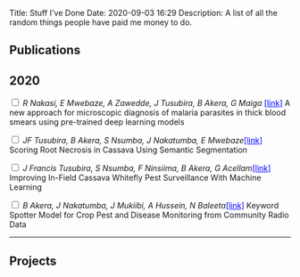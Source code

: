 Title: Stuff I've Done
Date: 2020-09-03 16:29
Description: A list of all the random things people have paid me money to do.

<section markdown="1">

## Publications
## 2020
<label for="sn-technically" class="margin-toggle sidenote-number"></label><input type="checkbox" id="sn-technically" class
="margin-toggle"> 
<span class="sidenote"><em>R Nakasi, E Mwebaze, A Zawedde, J Tusubira, B Akera, G Maiga </em><a style='color:blue' href="#">[link]</a>
 </span>A  new approach for microscopic diagnosis of malaria parasites in thick blood smears using pre-trained deep learning models

<label for="sn-technically" class="margin-toggle sidenote-number"></label><input type="checkbox" id="sn-technically" class="margin-toggle"> 
<span class="sidenote"><em>JF Tusubira, B Akera, S Nsumba, J Nakatumba, E Mwebaze</em><a style='color:blue' href="#">[link]</a>
 </span>Scoring Root Necrosis in Cassava Using Semantic Segmentation

<label for="sn-technically" class="margin-toggle sidenote-number"></label><input type="checkbox" id="sn-technically" class="margin-toggle"> 
<span class="sidenote"><em>J Francis Tusubira, S Nsumba, F Ninsiima, B Akera, G Acellam</em><a style='color:blue' href="#">[link]</a>
 </span>Improving In-Field Cassava Whitefly Pest Surveillance With Machine Learning

<label for="sn-technically" class="margin-toggle sidenote-number"></label><input type="checkbox" id="sn-technically" class="margin-toggle"> 
<span class="sidenote"><em>B Akera, J Nakatumba, J Mukiibi, A Hussein, N Baleeta</em><a style='color:blue' href="#">[link]</a>
 </span>Keyword Spotter Model for Crop Pest and Disease Monitoring from Community Radio Data

--- 

## Projects


    
</section>
